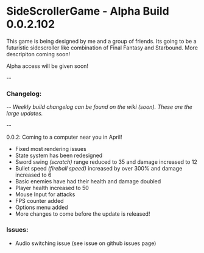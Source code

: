 # SideScrollerGame - Alpha Build 0.0.2.102

This game is being designed by me and a group of friends. Its going to be a futuristic sidescroller like combination of Final Fantasy and Starbound. More descripiton coming soon!

Alpha access will be given soon!

--

### Changelog: 

--
*Weekly build changelog can be found on the wiki (soon). These are the large updates.*

--

0.0.2: Coming to a computer near you in April!
- Fixed most rendering issues
- State system has been redesigned
- Sword swing *(scratch)* range reduced to 35 and damage increased to 12
- Bullet speed *(fireball speed)* increased by over 300% and damage increased to 6
- Basic enemies have had their health and damage doubled
- Player health increased to 50
- Mouse Input for attacks
- FPS counter added
- Options menu added
- More changes to come before the update is released!

### Issues:
- Audio switching issue (see issue on github issues page)
